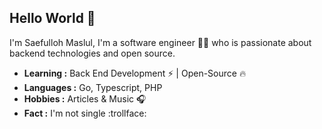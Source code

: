## Hello World :clap:

I'm Saefulloh Maslul, I'm a software engineer :man_technologist: who is passionate about backend technologies and open source. 

-  **Learning :** Back End Development :zap: | Open-Source :fire:	
-  **Languages :** Go, Typescript, PHP
-  **Hobbies :** Articles & Music :headphones:
-  **Fact :** I'm not single :trollface: 
